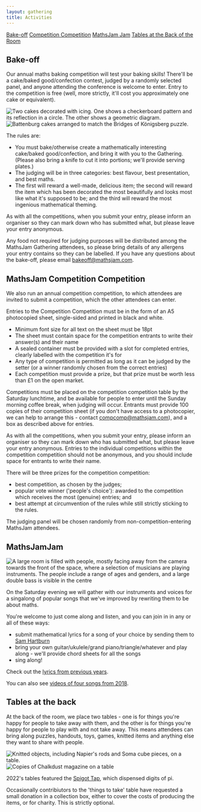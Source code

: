 ```yaml
---
layout: gathering
title: Activities
---
```


<div class='minimenu'>
<a href='#bakeoff'>Bake-off</a>
<a href='#compcomp'>Competition Competition</a>
<a href='#jamjam'>MathsJam Jam</a>
<a href='#tables'>Tables at the Back of the Room</a>
</div>

<h2 id="bakeoff">Bake-off</h2>

Our annual maths baking competition will test your baking skills! There'll be a cake/baked good/confection contest, judged by a randomly selected panel, and anyone attending the conference is welcome to enter. Entry to the competition is free (well, more strictly, it'll cost you approximately one cake or equivalent).

![Two cakes decorated with icing. One shows a checkerboard pattern and its reflection in a circle. The other shows a geometric diagram.](../../images/Cakes1.jpg)
![Battenburg cakes arranged to match the Bridges of Königsberg puzzle.](../../images/Cakes2.jpg)

The rules are:

- You must bake/otherwise create a mathematically interesting cake/baked good/confection, and bring it with you to the Gathering. (Please also bring a knife to cut it into portions; we'll provide serving plates.)
- The judging will be in three categories: best flavour, best presentation, and best maths.
- The first will reward a well-made, delicious item; the second will reward the item which has been decorated the most beautifully and looks most like what it's supposed to be; and the third will reward the most ingenious mathematical theming.

As with all the competitions, when you submit your entry, please inform an organiser so they can mark down who has submitted what, but please leave your entry anonymous.

Any food not required for judging purposes will be distributed among the MathsJam Gathering attendees, so please bring details of any allergens your entry contains so they can be labelled. If you have any questions about the bake-off, please email [bakeoff@mathsjam.com](mailto:bakeoff@mathsjam.com).

<h2 id="compcomp">MathsJam Competition Competition</h2>

We also run an annual competition competition, to which attendees are invited to submit a competition, which the other attendees can enter.

Entries to the Competition Competition must be in the form of an A5 photocopied sheet, single-sided and printed in black and white.

- Minimum font size for all text on the sheet must be 18pt
- The sheet must contain space for the competition entrants to write their answer(s) and their name
- A sealed container must be provided with a slot for completed entries, clearly labelled with the competition it's for
- Any type of competition is permitted as long as it can be judged by the setter (or a winner randomly chosen from the correct entries)
- Each competition must provide a prize, but that prize must be worth less than £1 on the open market.

Competitions must be placed on the competition competition table by the Saturday lunchtime, and be available for people to enter until the Sunday morning coffee break, when judging will occur. Entrants must provide 100 copies of their competition sheet (if you don't have access to a photocopier, we can help to arrange this - contact [compcomp@mathsjam.com](mailto:compcomp@mathsjam.com)), and a box as described above for entries.

As with all the competitions, when you submit your entry, please inform an organiser so they can mark down who has submitted what, but please leave your entry anonymous. Entries to the individual competitions within the competition competition should not be anonymous, and you should include space for entrants to write their name.

There will be three prizes for the competition competition:

- best competition, as chosen by the judges;
- popular vote winner ('people's choice'): awarded to the competition which receives the most (genuine) entries; and
- best attempt at circumvention of the rules while still strictly sticking to the rules.

The judging panel will be chosen randomly from non-competition-entering MathsJam attendees.

<h2 id="jamjam">MathsJamJam</h2>

![A large room is filled with people, mostly facing away from the camera towards the front of the space, where a selection of musicians are playing instruments. The people include a range of ages and genders, and a large double bass is visible in the centre](../../images/Jam.png)

On the Saturday evening we will gather with our instruments and voices for a singalong of popular songs that we've improved by rewriting them to be about maths.

You're welcome to just come along and listen, and you can join in in any or all of these ways:

- submit mathematical lyrics for a song of your choice by sending them to [Sam Hartburn](mailto:sam@samhartburn.co.uk)
- bring your own guitar/ukulele/grand piano/triangle/whatever and play along - we'll provide chord sheets for all the songs
- sing along!

Check out the [lyrics from previous years](https://drive.google.com/file/d/11WAOPrPDRhW_ecBByvCqT1GaW13JQ0gj/view?usp=drive_link).

You can also see [videos of four songs from 2018](https://www.youtube.com/playlist?list=PLRddDv4mCcEXrN_cgWEaiVwtKmyHyfNMn).

<h2 id="tables">Tables at the back</h2>

At the back of the room, we place two tables - one is for things you're happy for people to take away with them, and the other is for things you're happy for people to play with and not take away. This means attendees can bring along puzzles, handouts, toys, games, knitted items and anything else they want to share with people.

![Knitted objects, including Napier's rods and Soma cube pieces, on a table.](../../images/TablesAtBack1.jpg)
![Copies of Chalkdust magazine on a table](../../images/TablesAtBack2.jpg)

2022's tables featured the [Spigot Tap](https://youtu.be/LQ1_di1TStc?feature=shared), which dispensed digits of pi.

Occasionally contribiutors to the 'things to take' table have requested a small donation in a collection box, either to cover the costs of producing the items, or for charity. This is strictly optional.
